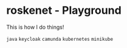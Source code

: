# roskenet - Playground

This is how I do things!

`java` `keycloak` `camunda` `kubernetes` `minikube`
